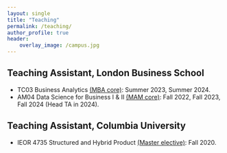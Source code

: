 ```yaml
---
layout: single
title: "Teaching"
permalink: /teaching/
author_profile: true
header:
    overlay_image: /campus.jpg
---
```


## Teaching Assistant, London Business School


- TC03 Business Analytics [(MBA core)](https://www.london.edu/masters-degrees/mba/programme-content/core-courses): Summer 2023, Summer 2024.
- AM04 Data Science for Business I & II [(MAM core)](https://www.london.edu/masters-degrees/masters-in-analytics-and-management/programme-content/core-courses): Fall 2022, Fall 2023, Fall 2024 (Head TA in 2024).

## Teaching Assistant, Columbia University


- IEOR 4735 Structured and Hybrid Product [(Master elective)](https://bulletin.engineering.columbia.edu/courses-1): Fall 2020.


<!-- {% include base_path %}

{% for post in site.teaching reversed %}
  {% include archive-single.html %}
{% endfor %} -->
